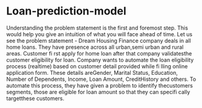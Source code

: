 # Loan-prediction-model
Understanding the problem statement is the first and foremost step. This would help you give an intuition of what you will face ahead of time. Let us see the problem statement -
Dream Housing Finance company deals in all home loans. 
They have presence across all urban,semi urban and rural areas. 
Customer fi rst apply for home loan after that company validatesthe customer eligibility for loan. 
Company wants to automate the loan eligibility process (realtime) based on customer detail provided while fi lling online application form. 
These details areGender, Marital Status, Education, Number of Dependents, Income, Loan Amount, CreditHistory and others. 
To automate this process, they have given a problem to identify thecustomers segments, those are eligible for loan amount so that they can specifi cally targetthese customers.
